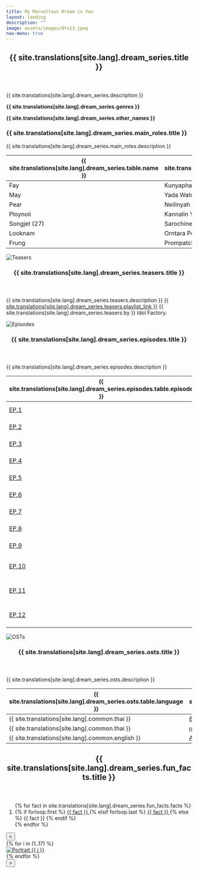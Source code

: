 ```yaml
---
title: My Marvellous Dream is You
layout: landing
description: ""
image: assets/images/dts13.jpeg
nav-menu: true
---
```


<div id="main">
    <section id="one">
        <div class="inner">
            <header class="major">
                <h2>{{ site.translations[site.lang].dream_series.title }}</h2>
            </header>
            <p>{{ site.translations[site.lang].dream_series.description }}</p>
            <p><strong>{{ site.translations[site.lang].dream_series.genres }}</strong></p>
            <p><strong>{{ site.translations[site.lang].dream_series.other_names }}</strong></p>
            <h3>{{ site.translations[site.lang].dream_series.main_roles.title }}</h3>
            <p>{{ site.translations[site.lang].dream_series.main_roles.description }}</p>
            <div class="table-wrapper">
                <table>
                    <thead>
                        <tr>
                            <th scope="col">{{ site.translations[site.lang].dream_series.table.name }}</th>
                            <th scope="col">{{ site.translations[site.lang].dream_series.table.full_name }}</th>
                            <th scope="col">{{ site.translations[site.lang].dream_series.table.instagram }}</th>
                            <th scope="col">{{ site.translations[site.lang].dream_series.table.twitter }}</th>
                            <th scope="col">{{ site.translations[site.lang].dream_series.table.tiktok }}</th>
                            <th scope="col">{{ site.translations[site.lang].dream_series.table.hashtag }}</th>
                        </tr>
                    </thead>
                    <tbody>
                        <tr>
                            <td>Fay</td>
                            <td>Kunyaphat Na Nakorn</td>
                            <td><a href="https://www.instagram.com/fay_riezz/">@fay_riezz</a></td>
                            <td><a href="https://x.com/Fay_riezz">@fay_riezz</a></td>
                            <td><a href="https://www.tiktok.com/@fay_riezz">@fay_riezz</a></td>
                            <td>#fay_riezz</td>
                        </tr>
                        <tr>
                            <td>May</td>
                            <td>Yada Watcharamusik</td>
                            <td><a href="https://www.instagram.com/maywyda/">@maywyda</a></td>
                            <td><a href="https://x.com/maywyda">@maywyda</a></td>
                            <td><a href="https://www.tiktok.com/@maywyda">@maywyda</a></td>
                            <td>#maywyda</td>
                        </tr>
                        <tr>
                            <td>Pear</td>
                            <td>Neilinyah Taweearayapat</td>
                            <td><a href="https://www.instagram.com/pearneilinyah/">@pearneilinyah</a></td>
                            <td><a href="https://x.com/pearneilinyah">@pearneilinyah</a></td>
                            <td><a href="https://www.tiktok.com/@pearneilinyah">@pearneilinyah</a></td>
                            <td>#pearneilinyah</td>
                        </tr>
                        <tr>
                            <td>Ploynoii</td>
                            <td>Kannalin Yinghiranphat</td>
                            <td><a href="https://www.instagram.com/ploynoii/">@ploynoii</a></td>
                            <td><a href="https://x.com/ploynoll">@ploynoll</a></td>
                            <td><a href="https://www.tiktok.com/@ploynoiikannalin">@ploynoiikannalin</a></td>
                            <td>#PloynoiiKannalin</td>
                        </tr>
                        <tr>
                            <td>Songjet (27)</td>
                            <td>Sarochinee Pethampai</td>
                            <td><a href="https://www.instagram.com/ssongjet/">@ssongjet</a></td>
                            <td><a href="https://x.com/ssongjet">@ssongjet</a></td>
                            <td><a href="https://www.tiktok.com/@ssongjet">@ssongjet</a></td>
                            <td>#ssongjet</td>
                        </tr>
                        <tr>
                            <td>Looknam</td>
                            <td>Orntara Poolsak</td>
                            <td><a href="https://www.instagram.com/namorntaraaa/">@namorntaraaa</a></td>
                            <td><a href="https://x.com/namorntaraaa">@namorntaraaa</a></td>
                            <td><a href="https://www.tiktok.com/@namorntaraaa">@namorntaraaa</a></td>
                            <td>#namorntaraaa</td>
                        </tr>
                        <tr>
                            <td>Frung</td>
                            <td>Prompatcha Snitwongse Na Ayudthaya</td>
                            <td><a href="https://www.instagram.com/frruunngg/">@frruunngg</a></td>
                            <td><a href="https://x.com/frruunngg">@frruunngg</a></td>
                            <td><a href="https://www.tiktok.com/@frruunnggg">@frruunngg</a></td>
                            <td>#frruunngg</td>
                        </tr>
                    </tbody>
                </table>
            </div>
        </div>
    </section>
    <section class="spotlights">
        <section>
            <div class="image">
                <img src="{{ 'assets/images/dtsteaser.jpg' | relative_url }}" alt="Teasers" data-position="center center">
            </div>
            <div class="content">
                <div class="inner">
                    <header class="major">
                        <h3>{{ site.translations[site.lang].dream_series.teasers.title }}</h3>
                    </header>
                    <p>{{ site.translations[site.lang].dream_series.teasers.description }} <a href="https://youtube.com/playlist?list=PL4D0KlUVq4IwGzHhJJOjghXfF23PnG96i&si=PHltvEgXwS4hKR2w">{{ site.translations[site.lang].dream_series.teasers.playlist_link }}</a> {{ site.translations[site.lang].dream_series.teasers.by }} Idol Factory.</p>
                </div>
            </div>
        </section>
        <section>
            <div class="image">
                <img src="{{ 'assets/images/dts7.jpeg' | relative_url }}" alt="Episodes" data-position="center center">
            </div>
            <div class="content">
                <div class="inner">
                    <header class="major">
                        <h3>{{ site.translations[site.lang].dream_series.episodes.title }}</h3>
                    </header>
                    <p>{{ site.translations[site.lang].dream_series.episodes.description }}</p>
                    <div class="table-wrapper">
                        <table>
                            <thead>
                                <tr>
                                    <th scope="col">{{ site.translations[site.lang].dream_series.episodes.table.episode }}</th>
                                    <th scope="col">{{ site.translations[site.lang].dream_series.episodes.table.teaser }}</th>
                                    <th scope="col">{{ site.translations[site.lang].dream_series.episodes.table.premiered }}</th>
                                </tr>
                            </thead>
                            <tbody>
                                <tr>
                                    <td><a href="https://youtube.com/playlist?list=PL4D0KlUVq4IyWIZVo-oo-rvYWPxX3WVn6&si=-oVwipMsq5-B4ihC">EP.1</a></td>
                                    <td><span class="spoiler">{{ site.translations[site.lang].dream_series.episodes.spoilers.ep1 }}</span></td>
                                    <td>May 8, 2024</td>
                                </tr>
                                <tr>
                                    <td><a href="https://youtube.com/playlist?list=PL4D0KlUVq4IxVB-flF0y2Ci-ZlTYPhBkE&si=wsR153JrN-M1T9nT">EP.2</a></td>
                                    <td><span class="spoiler">{{ site.translations[site.lang].dream_series.episodes.spoilers.ep2 }}</span></td>
                                    <td>May 15, 2024</td>
                                </tr>
                                <tr>
                                    <td><a href="https://youtube.com/playlist?list=PL4D0KlUVq4Izf5NcVj9LXTg4I-p0vGENI&si=7GvuY_pSwxxuLbuY">EP.3</a></td>
                                    <td><span class="spoiler">{{ site.translations[site.lang].dream_series.episodes.spoilers.ep3 }}</span></td>
                                    <td>May 23, 2024</td>
                                </tr>
                                <tr>
                                    <td><a href="https://youtube.com/playlist?list=PL4D0KlUVq4IwDLuIueFYYfRNGdNtCB76v&si=OUU0Ly1jKe58UQTn">EP.4</a></td>
                                    <td><span class="spoiler">{{ site.translations[site.lang].dream_series.episodes.spoilers.ep4 }}</span></td>
                                    <td>May 30, 2024</td>
                                </tr>
                                <tr>
                                    <td><a href="https://youtube.com/playlist?list=PL4D0KlUVq4Ix6yAX3JI3nFmeBLJHuc3Nq&si=rLzAOAI-rYV_SVdQ">EP.5</a></td>
                                    <td><span class="spoiler">{{ site.translations[site.lang].dream_series.episodes.spoilers.ep5 }}</span></td>
                                    <td>Jun 5, 2024</td>
                                </tr>
                                <tr>
                                    <td><a href="https://youtube.com/playlist?list=PL4D0KlUVq4IwP5Na9SFb8cWY1Kzd2hpy3&si=DMuvavAmgDcREepO">EP.6</a></td>
                                    <td><span class="spoiler">{{ site.translations[site.lang].dream_series.episodes.spoilers.ep6 }}</span></td>
                                    <td>Jun 12, 2024</td>
                                </tr>
                                <tr>
                                    <td><a href="https://youtube.com/playlist?list=PL4D0KlUVq4IxGS_98gM6ZzsGmwPlvxBBp&si=n-6sLQ5o7reuyUFu">EP.7</a></td>
                                    <td><span class="spoiler">{{ site.translations[site.lang].dream_series.episodes.spoilers.ep7 }}</span></td>
                                    <td>Jun 19, 2024</td>
                                </tr>
                                <tr>
                                    <td><a href="https://youtube.com/playlist?list=PL4D0KlUVq4Ix_z_a9JyWjQAxBUMCgPl0m&si=bsZdD5lITNigeAAn">EP.8</a></td>
                                    <td><span class="spoiler">{{ site.translations[site.lang].dream_series.episodes.spoilers.ep8 }}</span></td>
                                    <td>Jun 26, 2024</td>
                                </tr>
                                <tr>
                                    <td><a href="https://youtube.com/playlist?list=PL4D0KlUVq4IyVK6YahPZ_ekhSNW6XD6Hd&si=obW0G1Cct1dvWoOC">EP.9</a></td>
                                    <td><span class="spoiler">{{ site.translations[site.lang].dream_series.episodes.spoilers.ep9 }}</span></td>
                                    <td>Jul 3, 2024</td>
                                </tr>
                                <tr>
                                    <td><a href="https://youtube.com/playlist?list=PL4D0KlUVq4IxMwZyWkOTWDG1GIyL5fy9O&si=Gzv2APYj_3SAOByp">EP.10</a></td>
                                    <td><span class="spoiler">{{ site.translations[site.lang].dream_series.episodes.spoilers.ep10 }}</span></td>
                                    <td>Jul 10, 2024</td>
                                </tr>
                                <tr>
                                    <td><a href="https://youtube.com/playlist?list=PL4D0KlUVq4IxCOL0o-tahFEnxkGbgsf7i&si=Fc0phyIY-gLAHjF5">EP.11</a></td>
                                    <td><span class="spoiler">{{ site.translations[site.lang].dream_series.episodes.spoilers.ep11 }}</span></td>
                                    <td>Jul 17, 2024</td>
                                </tr>
                                <tr>
                                    <td><a href="https://youtube.com/playlist?list=PL4D0KlUVq4Iwq9Nvhr7Nat9V9w-rCAxwm&si=fssHBwA0DfheA9aO">EP.12</a></td>
                                    <td><span class="spoiler">{{ site.translations[site.lang].dream_series.episodes.spoilers.ep12 }}</span></td>
                                    <td>Aug 7, 2024</td>
                                </tr>
                            </tbody>
                        </table>
                    </div>
                </div>
            </div>
        </section>
        <section>
            <div class="image">
                <img src="{{ 'assets/images/dtsost.jpg' | relative_url }}" alt="OSTs" data-position="25% 25%">
            </div>
            <div class="content">
                <div class="inner">
                    <header class="major">
                        <h3>{{ site.translations[site.lang].dream_series.osts.title }}</h3>
                    </header>
                    <p>{{ site.translations[site.lang].dream_series.osts.description }}</p>
                    <div class="table-wrapper">
                        <table>
                            <thead>
                                <tr>
                                    <th scope="col">{{ site.translations[site.lang].dream_series.osts.table.language }}</th>
                                    <th scope="col">{{ site.translations[site.lang].dream_series.osts.table.title }}</th>
                                    <th scope="col">{{ site.translations[site.lang].dream_series.osts.table.vocal }}</th>
                                    <th scope="col">{{ site.translations[site.lang].dream_series.osts.table.producer }}</th>
                                </tr>
                            </thead>
                            <tbody>
                                <tr>
                                    <td>{{ site.translations[site.lang].common.thai }}</td>
                                    <td><a href="https://www.youtube.com/watch?v=qM9R243mhAQ">8 ชั่วโมง (SEE YOU IN MY DREAM)</a></td>
                                    <td>Fay Kunyaphat , May Yada</td>
                                    <td>Boy Sompob, Kawin Wannasiri</td>
                                </tr>
                                <tr>
                                    <td>{{ site.translations[site.lang].common.thai }}</td>
                                    <td><a href="https://youtu.be/ppPAfY94S4w?si=I3zccC7u2iptBE81">เธอคือฝันดี (Reverie)</a></td>
                                    <td>Mint Mintita</td>
                                    <td>Boy Sompob, Kawin Wannasiri</td>
                                </tr>
                                <tr>
                                    <td>{{ site.translations[site.lang].common.english }}</td>
                                    <td><a href="https://youtu.be/CKuTbLCfeWI?si=anMbJyV3HAIrz2Lq">Awake</a></td>
                                    <td>Boy Sompob</td>
                                    <td>Boy Sompob, Kawin Wannasiri</td>
                                </tr>
                            </tbody>
                        </table>
                    </div>
                </div>
            </div>
        </section>
    </section>
    <section id="three">
        <div class="inner">
            <header class="major">
                <h2>{{ site.translations[site.lang].dream_series.fun_facts.title }}</h2>
            </header>
            <ol>
                {% for fact in site.translations[site.lang].dream_series.fun_facts.facts %}
                    <li>
                        {% if forloop.first %}
                            <a href="https://x.com/4ever_Marvelous/status/1823929864354980029">
                                {{ fact }}
                            </a>
                        {% elsif forloop.last %}
                            <a href="https://youtube.com/playlist?list=PLq_CJ-WP1k0fcFN3McQiWfVfFGjs79Umn&si=YJPOgl2yF4xYU1Od">
                                {{ fact }}
                            </a>
                        {% else %}
                            {{ fact }}
                        {% endif %}
                    </li>
                {% endfor %}
            </ol>
        </div>
    </section> 
    <div class="carousel-container">
        <button type="button" class="carousel-arrow carousel-prev">&lt;</button>
        <div class="carousel">
            {% for i in (1..17) %}
                <div>
                    <a href="{{ 'assets/images/dts' | append: i | append: '.jpeg' | relative_url }}" data-lightbox="image-carousel">
                        <img src="{{ 'assets/images/dts' | append: i | append: '.jpeg' | relative_url }}" alt="Portrait {{ i }}">
                    </a>
                </div>
            {% endfor %}
        </div>
        <button type="button" class="carousel-arrow carousel-next">&gt;</button>
    </div>
</div>

<script>
document.addEventListener('DOMContentLoaded', function() {
  const spoilers = document.querySelectorAll('.spoiler');
  
  spoilers.forEach(function(spoiler) {
    spoiler.addEventListener('click', function() {
      this.classList.toggle('revealed');
    });
    
    spoiler.addEventListener('touchstart', function(e) {
      this.classList.toggle('revealed');
      e.preventDefault();
    });
  });
});
</script>

<script>
document.addEventListener('DOMContentLoaded', function() {
  const spoilers = document.querySelectorAll('.spoiler');
  const revealText = "{{ site.translations[site.lang].dream_series.spoiler.reveal }}";
  const hideText = "{{ site.translations[site.lang].dream_series.spoiler.hide }}";
  
  spoilers.forEach(function(spoiler) {
    spoiler.setAttribute('data-reveal-text', revealText);
    spoiler.setAttribute('data-hide-text', hideText);
    
    spoiler.addEventListener('click', function() {
      if (this.classList.contains('revealed')) {
        this.setAttribute('title', hideText);
      } else {
        this.setAttribute('title', revealText);
      }
    });
  });
});
</script>
